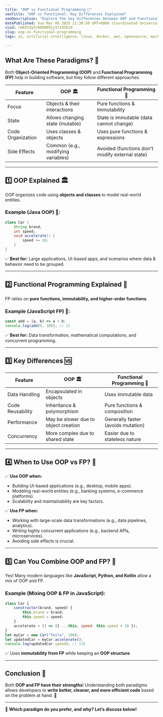 ```yaml
---
title: "OOP vs Functional Programming 🔄"
seoTitle: "OOP vs Functional: Key Differences Explained"
seoDescription: "Explore the key differences between OOP and Functional Programming, their use cases, and how combining both can enhance software development"
datePublished: Sun Mar 09 2025 21:30:50 GMT+0000 (Coordinated Universal Time)
cuid: cm825dy5c000009jy1t145bzd
slug: oop-vs-functional-programming
tags: ai, artificial-intelligence, linux, docker, aws, opensource, machine-learning, computer-science, apis, developer, coding, devops, object-oriented-programming, codenewbies, devops-articles

---
```


## What Are These Paradigms? 🤔
Both **Object-Oriented Programming (OOP)** and **Functional Programming (FP)** help in building software, but they follow different approaches.

| Feature  | OOP 🏛️ | Functional Programming 🧠 |
|----------|--------|--------------------|
| Focus | Objects & their interactions | Pure functions & immutability |
| State | Allows changing state (mutable) | State is immutable (data cannot change) |
| Code Organization | Uses classes & objects | Uses pure functions & expressions |
| Side Effects | Common (e.g., modifying variables) | Avoided (functions don't modify external state) |

---

## 1️⃣ OOP Explained 🏛️
OOP organizes code using **objects and classes** to model real-world entities.

### Example (Java OOP) 📌:
```java
class Car {
    String brand;
    int speed;
    void accelerate() {
        speed += 10;
    }
}
```
✅ **Best for:** Large applications, UI-based apps, and scenarios where data & behavior need to be grouped.

---

## 2️⃣ Functional Programming Explained 🧠
FP relies on **pure functions, immutability, and higher-order functions**.

### Example (JavaScript FP) 📌:
```javascript
const add = (a, b) => a + b;
console.log(add(5, 10)); // 15
```
✅ **Best for:** Data transformation, mathematical computations, and concurrent programming.

---

## 3️⃣ Key Differences 🆚
| Feature  | OOP 🏛️ | Functional Programming 🧠 |
|----------|--------|--------------------|
| Data Handling | Encapsulated in objects | Uses immutable data |
| Code Reusability | Inheritance & polymorphism | Pure functions & composition |
| Performance | May be slower due to object creation | Generally faster (avoids mutation) |
| Concurrency | More complex due to shared state | Easier due to stateless nature |

---

## 4️⃣ When to Use OOP vs FP? 🤔
✅ **Use OOP when:**
- Building UI-based applications (e.g., desktop, mobile apps).
- Modeling real-world entities (e.g., banking systems, e-commerce platforms).
- Scalability and maintainability are key factors.

✅ **Use FP when:**
- Working with large-scale data transformations (e.g., data pipelines, analytics).
- Writing highly concurrent applications (e.g., backend APIs, microservices).
- Avoiding side effects is crucial.

---

## 5️⃣ Can You Combine OOP and FP? 🤝
Yes! Many modern languages like **JavaScript, Python, and Kotlin** allow a mix of OOP and FP.

### Example (Mixing OOP & FP in JavaScript):
```javascript
class Car {
    constructor(brand, speed) {
        this.brand = brand;
        this.speed = speed;
    }
    accelerate = () => ({ ...this, speed: this.speed + 10 });
}
let myCar = new Car("Tesla", 100);
let updatedCar = myCar.accelerate();
console.log(updatedCar.speed); // 110
```
✅ Uses **immutability from FP** while keeping an **OOP structure**.

---

## Conclusion 🎯
Both **OOP and FP have their strengths**! Understanding both paradigms allows developers to **write better, cleaner, and more efficient code** based on the problem at hand. 🚀

---

💬 **Which paradigm do you prefer, and why? Let’s discuss below!**

